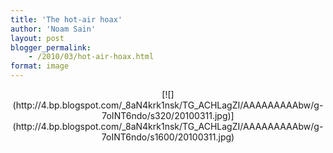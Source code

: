 ```yaml
---
title: 'The hot-air hoax'
author: 'Noam Sain'
layout: post
blogger_permalink:
    - /2010/03/hot-air-hoax.html
format: image
---
```


<div style="clear: both; text-align: center;">[![](http://4.bp.blogspot.com/_8aN4krk1nsk/TG_ACHLagZI/AAAAAAAAAbw/g-7oINT6ndo/s320/20100311.jpg)](http://4.bp.blogspot.com/_8aN4krk1nsk/TG_ACHLagZI/AAAAAAAAAbw/g-7oINT6ndo/s1600/20100311.jpg)</div>